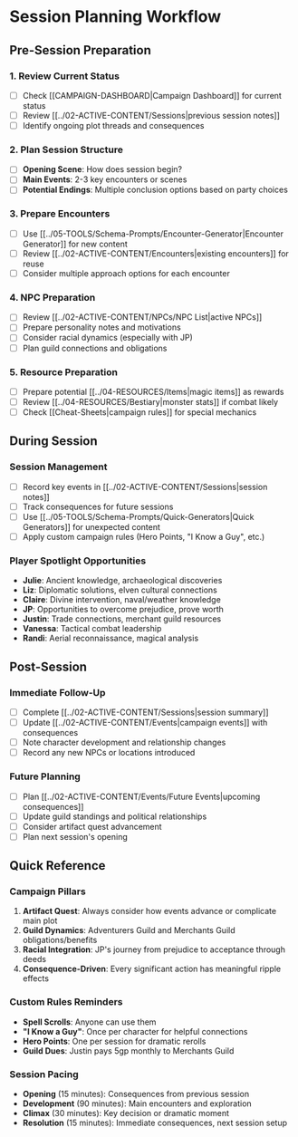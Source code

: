 # Session Planning Workflow

## Pre-Session Preparation

### 1. Review Current Status
- [ ] Check [[CAMPAIGN-DASHBOARD|Campaign Dashboard]] for current status
- [ ] Review [[../02-ACTIVE-CONTENT/Sessions|previous session notes]]
- [ ] Identify ongoing plot threads and consequences

### 2. Plan Session Structure
- [ ] **Opening Scene**: How does session begin?
- [ ] **Main Events**: 2-3 key encounters or scenes
- [ ] **Potential Endings**: Multiple conclusion options based on party choices

### 3. Prepare Encounters
- [ ] Use [[../05-TOOLS/Schema-Prompts/Encounter-Generator|Encounter Generator]] for new content
- [ ] Review [[../02-ACTIVE-CONTENT/Encounters|existing encounters]] for reuse
- [ ] Consider multiple approach options for each encounter

### 4. NPC Preparation
- [ ] Review [[../02-ACTIVE-CONTENT/NPCs/NPC List|active NPCs]]
- [ ] Prepare personality notes and motivations
- [ ] Consider racial dynamics (especially with JP)
- [ ] Plan guild connections and obligations

### 5. Resource Preparation
- [ ] Prepare potential [[../04-RESOURCES/Items|magic items]] as rewards
- [ ] Review [[../04-RESOURCES/Bestiary|monster stats]] if combat likely
- [ ] Check [[Cheat-Sheets|campaign rules]] for special mechanics

## During Session

### Session Management
- [ ] Record key events in [[../02-ACTIVE-CONTENT/Sessions|session notes]]
- [ ] Track consequences for future sessions
- [ ] Use [[../05-TOOLS/Schema-Prompts/Quick-Generators|Quick Generators]] for unexpected content
- [ ] Apply custom campaign rules (Hero Points, "I Know a Guy", etc.)

### Player Spotlight Opportunities
- **Julie**: Ancient knowledge, archaeological discoveries
- **Liz**: Diplomatic solutions, elven cultural connections
- **Claire**: Divine intervention, naval/weather knowledge
- **JP**: Opportunities to overcome prejudice, prove worth
- **Justin**: Trade connections, merchant guild resources
- **Vanessa**: Tactical combat leadership
- **Randi**: Aerial reconnaissance, magical analysis

## Post-Session

### Immediate Follow-Up
- [ ] Complete [[../02-ACTIVE-CONTENT/Sessions|session summary]]
- [ ] Update [[../02-ACTIVE-CONTENT/Events|campaign events]] with consequences
- [ ] Note character development and relationship changes
- [ ] Record any new NPCs or locations introduced

### Future Planning
- [ ] Plan [[../02-ACTIVE-CONTENT/Events/Future Events|upcoming consequences]]
- [ ] Update guild standings and political relationships
- [ ] Consider artifact quest advancement
- [ ] Plan next session's opening

## Quick Reference

### Campaign Pillars
1. **Artifact Quest**: Always consider how events advance or complicate main plot
2. **Guild Dynamics**: Adventurers Guild and Merchants Guild obligations/benefits
3. **Racial Integration**: JP's journey from prejudice to acceptance through deeds
4. **Consequence-Driven**: Every significant action has meaningful ripple effects

### Custom Rules Reminders
- **Spell Scrolls**: Anyone can use them
- **"I Know a Guy"**: Once per character for helpful connections
- **Hero Points**: One per session for dramatic rerolls
- **Guild Dues**: Justin pays 5gp monthly to Merchants Guild

### Session Pacing
- **Opening** (15 minutes): Consequences from previous session
- **Development** (90 minutes): Main encounters and exploration
- **Climax** (30 minutes): Key decision or dramatic moment
- **Resolution** (15 minutes): Immediate consequences, next session setup